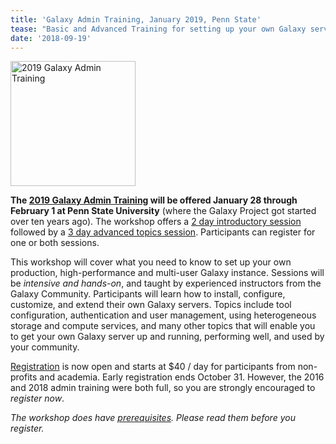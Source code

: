 ```yaml
---
title: 'Galaxy Admin Training, January 2019, Penn State'
tease: "Basic and Advanced Training for setting up your own Galaxy server"
date: '2018-09-19'
---
```


[<img class="float-right" src="/events/2019-admin-training/2019-admin-training-logo.png" alt="2019 Galaxy Admin Training" width="200" />](/events/2019-admin-training/)

**The [2019 Galaxy Admin Training](/events/2019-admin-training/) will be offered January 28 through February 1 at Penn State University** (where the Galaxy Project got started over ten years ago).  The workshop offers a [2 day introductory session](https://github.com/galaxyproject/dagobah-training#basic-sessions) followed by a [3 day advanced topics session](https://github.com/galaxyproject/dagobah-training#advanced-sessions).  Participants can register for one or both sessions.

This workshop will cover what you need to know to set up your own production, high-performance and multi-user Galaxy instance.  Sessions will be *intensive and hands-on*, and taught by experienced instructors from the Galaxy Community. Participants will learn how to install, configure, customize, and extend their own Galaxy servers. Topics include tool configuration, authentication and user management, using heterogeneous storage and compute services, and many other topics that will enable you to get your own Galaxy server up and running, performing well, and used by your community.

[Registration](/events/2019-admin-training/#registration) is now open and starts at $40 / day for participants from non-profits and academia.  Early registration ends October 31.  However, the 2016 and 2018 admin training were both full, so you are strongly encouraged to *register now*.

*The workshop does have [prerequisites](/events/2019-admin-training/#prerequisites). Please read them before you register.*
